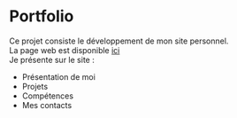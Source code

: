 # Portfolio

Ce projet consiste le développement de mon site personnel.<br/>
La page web est disponible [ici](https://abdoulayediongue.netlify.app/)<br/>
Je présente sur le site :
- Présentation de moi
- Projets
- Compétences
- Mes contacts
